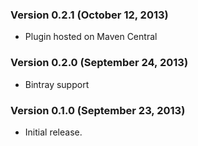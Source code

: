 ### Version 0.2.1 (October 12, 2013)

* Plugin hosted on Maven Central

### Version 0.2.0 (September 24, 2013)

* Bintray support

### Version 0.1.0 (September 23, 2013)

* Initial release.

